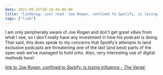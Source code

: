 ```yaml
---
date: 2021-08-25T10:18:44-04:00
title: "linkblog: just read 'Joe Rogan, confined to Spotify, is losing influence - The Verge'"
tags: ["link"]
---
```

I am only peripherally aware of Joe Rogan and don’t get great vibes from what I see, so I don’t really have any investment in how his podcast is doing. That said, this does speak to my concerns that Spotify’s attempts to land exclusive podcasts are threatening one of the last (and best) parts of the open web we’ve managed to hold onto. Also, very interesting use of digital methods here!
 
[link to 'Joe Rogan, confined to Spotify, is losing influence - The Verge'](https://www.theverge.com/22632213/joe-rogan-experience-spotify-exclusive-audience-reach)
